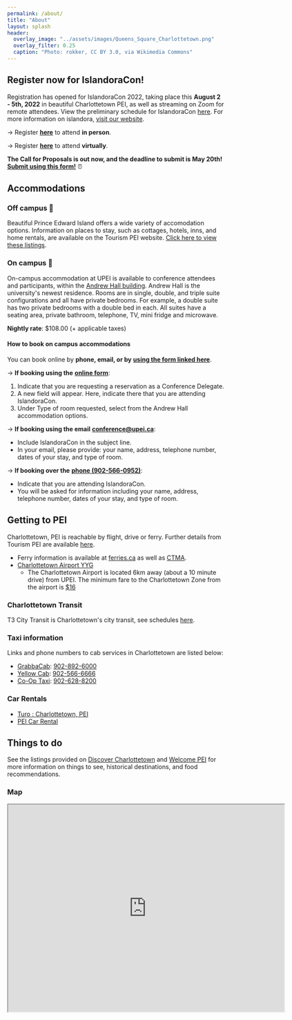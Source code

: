 ```yaml
---
permalink: /about/
title: "About"
layout: splash
header:
  overlay_image: "../assets/images/Queens_Square_Charlottetown.png"
  overlay_filter: 0.25
  caption: "Photo: rokker, CC BY 3.0, via Wikimedia Commons"
---
```


## Register now for IslandoraCon!

Registration has opened for IslandoraCon 2022, taking place this **August 2 - 5th, 2022** in beautiful Charlottetown PEI, as well as streaming on Zoom for remote attendees. View the preliminary schedule for IslandoraCon [here](https://2022.islandora.ca/schedule/). For more information on islandora, [visit our website](https://www.islandora.ca/).

→ Register [**here**](https://www.eventbrite.ca/e/islandoracon-2022-tickets-313517187347) to attend **in person**.

→ Register [**here**](https://www.eventbrite.ca/e/islandoracon-2022-virtual-tickets-317680469837) to attend **virtually**.


**The Call for Proposals is out now, and the deadline to submit is May 20th!** [**Submit using this form!**](https://forms.gle/BhAh5Ch27J5XvvmS8)  ⏰

## Accommodations

### Off campus 🏨

Beautiful Prince Edward Island offers a wide variety of accomodation options. Information on places to stay, such as cottages, hotels, inns, and home rentals, are available on the Tourism PEI website. [Click here to view these listings](https://www.tourismpei.com/where-to-stay).

### On campus 🏫

On-campus accommodation at UPEI is available to conference attendees and participants, within the [Andrew Hall building](https://goo.gl/maps/fbqVWzPmPgLDsxst7).
Andrew Hall is the university's newest residence. Rooms are in single, double, and triple suite configurations and all have private bedrooms. For example, a double suite has two private bedrooms with a double bed in each. All suites have a seating area, private bathroom, telephone, TV, mini fridge and microwave. 

**Nightly rate**: $108.00 (+ applicable taxes)

#### How to book on campus accommodations

You can book online by **phone, email, or by** [**using the form linked here**](https://www.upei.ca/conference/summer-visitors). 

&#8594; **If booking using the** [**online form**](https://www.upei.ca/conference/summer-visitors): 

  1. Indicate that you are requesting a reservation as a Conference Delegate.
  1. A new field will appear. Here, indicate there that you are attending IslandoraCon. 
  2. Under Type of room requested, select from the Andrew Hall accommodation options.

&#8594; **If booking using the email** [**conference@upei.ca**](mailto:conference@upei.ca):
  * Include IslandoraCon in the subject line.
  * In your email, please provide: your name, address, telephone number, dates of your stay, and type of room.

&#8594; **If booking over the** [**phone (902-566-0952)**](tel:9025660952): 
  * Indicate that you are attending IslandoraCon.
  * You will be asked for information including your name, address, telephone number, dates of your stay, and type of room.

## Getting to PEI

Charlottetown, PEI is reachable by flight, drive or ferry. Further details from Tourism PEI are available [here](https://www.tourismpei.com/about-pei/getting-here). 

* Ferry information is available at [ferries.ca](https://www.ferries.ca/book/) as well as [CTMA](https://ctma.ca/en/).
* [Charlottetown Airport YYG](https://flyyyg.com/)
  * The Charlottetown Airport is located 6km away (about a 10 minute drive) from UPEI. The minimum fare to the Charlottetown Zone from the airport is [$16](https://flyyyg.com/parking-transport/taxi_rideshare/)

### Charlottetown Transit

T3 City Transit is Charlottetown's city transit, see schedules [here](https://www.t3transit.ca/t3-transit-schedules).

### Taxi information

Links and phone numbers to cab services in Charlottetown are listed below:

* [GrabbaCab](http://www.grabbacab.ca/): [902-892-6000](tel:9028926000)
* [Yellow Cab](https://yellowcabpei.com/): [902-566-6666](tel:9025666666)
* [Co-Op Taxi](http://www.cooptaxiline.com/home.html): [902-628-8200](tel:9026288200)

### Car Rentals

* [Turo : Charlottetown, PEI](https://turo.com/us/en/search?country=CA&defaultZoomLevel=11&delivery=false&deliveryLocationType=googlePlace&endDate=08%2F06%2F2022&endTime=11%3A00&isMapSearch=false&itemsPerPage=200&latitude=46.23824&location=Charlottetown%2C%20PE%2C%20Canada&locationType=CITY&longitude=-63.1310704&placeId=ChIJxYN_1N1SXksRJ5tRn7h3V1o&region=PE&sortType=RELEVANCE&startDate=08%2F01%2F2022&startTime=10%3A00&useDefaultMaximumDistance=true)
* [PEI Car Rental](https://peicarrental.ca/vehicle-guide)

## Things to do

See the listings provided on [Discover Charlottetown](https://www.discovercharlottetown.com/) and [Welcome PEI](https://welcomepei.com/destinations/charlottetown/) for more information on things to see, historical destinations, and food recommendations.

### Map

<div>
  <center>
    <iframe src="https://www.google.com/maps/d/u/0/embed?mid=1L9NxsGf_lu3S4Fdl5ONZWe9A9b5NUH8d&ehbc=2E312F" width="640" height="480"></iframe>
  </center>
</div>

